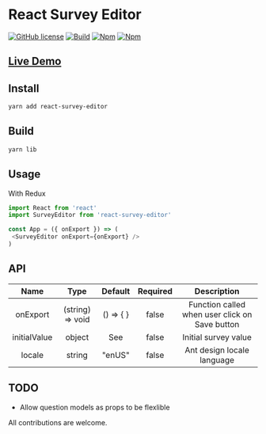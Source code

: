 # React Survey Editor

[![GitHub license](https://img.shields.io/badge/license-MIT-blue.svg)](https://github.com/exced/react-survey-editor/blob/master/LICENSE)
[![Build](https://travis-ci.org/exced/react-survey-editor.svg?branch=master)](https://travis-ci.org/exced/react-survey-editor)
[![Npm](https://img.shields.io/npm/v/react-survey-editor.svg?style=flat)](https://www.npmjs.com/package/react-survey-editor)
[![Npm](https://img.shields.io/coveralls/exced/react-survey-editor/master.svg?style=flat)](https://coveralls.io/github/exced/react-survey-editor)

## [Live Demo](https://exced.github.io/react-survey-editor)

## Install

```bash
yarn add react-survey-editor
```

## Build
```bash
yarn lib
```

## Usage
With Redux

```javascript
import React from 'react'
import SurveyEditor from 'react-survey-editor'

const App = ({ onExport }) => (
 <SurveyEditor onExport={onExport} />
)
```

## API

|    Name     |       Type       |       Default       | Required | Description |
| :----------:| :-------------:  | :-----------------: | :----------:| :------------:|
| onExport    | (string) => void | () => { }           | false |Function called when user click on Save button
| initialValue| object           | See | false | Initial survey value  |
| locale | string  | "enUS" | false | Ant design locale language |

## TODO

- Allow question models as props to be flexlible

All contributions are welcome.

